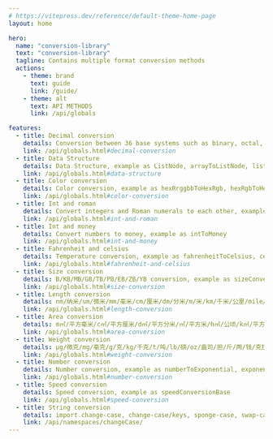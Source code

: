 ```yaml
---
# https://vitepress.dev/reference/default-theme-home-page
layout: home

hero:
  name: "conversion-library"
  text: "conversion-library"
  tagline: Contains multiple format conversion methods
  actions:
    - theme: brand
      text: guide
      link: /guide/
    - theme: alt
      text: API METHODS
      link: /api/globals

features:
  - title: Decimal conversion
    details: Conversion between 36 base systems such as binary, octal, decimal, etc, example as octalToBinary, eightToTwo, binaryToOctal, twoToEight, decimalToBinary, tenToTwo, binaryToDecimal, twoToTen, decimalToOtherBase, tenToOther, otherBaseToDecimal, otherToTen
    link: /api/globals.html#decimal-conversion
  - title: Data Structure
    details: Data Structure, example as ListNode, arrayToListNode, listNodeToArray, combinationArrangement, elTableRowSpan, arrayToTree, treeToArray
    link: /api/globals.html#data-structure
  - title: Color conversion
    details: Color conversion, example as hexRrggbbToHexRgb, hexRgbToHexRrggbb, hexRgbsToRgbArray, hexRgbsToRgbObject, hexRgbsToRgb, rgbToRgbArray, rgbToRgbObject, rgbToHexRgbs
    link: /api/globals.html#color-conversion
  - title: Int and roman
    details: Convert integers and Roman numerals to each other, example as intToRoman, intArrayToRomanArray, romanToInt, romanArrayToIntArray
    link: /api/globals.html#int-and-roman
  - title: Int and money
    details: Convert numbers to money, example as intToMoney
    link: /api/globals.html#int-and-money
  - title: Fahrenheit and celsius
    details: Temperature conversion, example as fahrenheitToCelsius, celsiusToFahrenheit
    link: /api/globals.html#fahrenheit-and-celsius
  - title: Size conversion
    details: B/KB/MB/GB/TB/PB/EB/ZB/YB conversion, example as sizeConversionBase, sizeConversionArray, sizeConversionString
    link: /api/globals.html#size-conversion
  - title: Length conversion
    details: nm/纳米/um/微米/mm/毫米/cm/厘米/dm/分米/m/米/km/千米/公里/mile/英里/yd/码/ft/英尺/in/英寸/里/丈/尺/寸/分/n mile/海里 conversion, example as lengthConversionBase
    link: /api/globals.html#length-conversion
  - title: Area conversion
    details: m㎡/平方毫米/c㎡/平方厘米/d㎡/平方分米/㎡/平方米/h㎡/公顷/k㎡/平方千米/sq.in/平方英寸/sq.ft/平方英尺/sq.yd/平方码/acre/英亩/sq.mi/平方英里/平方丈/平方尺/平方寸/亩/分 conversion, example as areaConversionBase
    link: /api/globals.html#area-conversion
  - title: Weight conversion
    details: μg/微克/mg/毫克/g/克/kg/千克/t/吨/lb/磅/oz/盎司/担/斤/两/钱/克拉 conversion, example as weightConversionBase
    link: /api/globals.html#weight-conversion
  - title: Number conversion
    details: Number conversion, example as numberToExponential, exponentialToNumber
    link: /api/globals.html#number-conversion
  - title: Speed conversion
    details: Speed conversion, example as speedConversionBase
    link: /api/globals.html#speed-conversion
  - title: String conversion
    details: import change-case, change-case/keys, sponge-case, swap-case, title-case
    link: /api/namespaces/changeCase/
---
```


